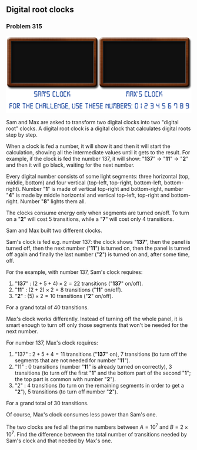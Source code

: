﻿## Digital root clocks
### Problem 315

![Clocks](images/clocks.gif)

Sam and Max are asked to transform two digital clocks into two "digital root" clocks. A digital root clock is a digital clock that calculates digital roots step by step.

When a clock is fed a number, it will show it and then it will start the calculation, showing all the intermediate values until it gets to the result. For example, if the clock is fed the number 137, it will show: "**137**" → "**11**" → "**2**" and then it will go black, waiting for the next number.

Every digital number consists of some light segments: three horizontal (top, middle, bottom) and four vertical (top-left, top-right, bottom-left, bottom-right). Number "**1**" is made of vertical top-right and bottom-right, number "**4**" is made by middle horizontal and vertical top-left, top-right and bottom-right. Number "**8**" lights them all.

The clocks consume energy only when segments are turned on/off. To turn on a "**2**" will cost 5 transitions, while a "**7**" will cost only 4 transitions.

Sam and Max built two different clocks.

Sam's clock is fed e.g. number 137: the clock shows "**137**", then the panel is turned off, then the next number ("**11**") is turned on, then the panel is turned off again and finally the last number ("**2**") is turned on and, after some time, off.

For the example, with number 137, Sam's clock requires:
1. "**137**" : $(2 + 5 + 4) \times 2 = 22$ transitions ("**137**" on/off).
1. "**11**" : $(2 + 2) \times 2 = 8$ transitions ("**11**" on/off).
1. "**2**" : $(5) \times 2 = 10$ transitions ("**2**" on/off).

For a grand total of 40 transitions.

Max's clock works differently. Instead of turning off the whole panel, it is smart enough to turn off only those segments that won't be needed for the next number.

For number 137, Max's clock requires:
1. "137" : $2 + 5 + 4 = 11$ transitions ("**137**" on), $7$ transitions (to turn off the segments that are not needed for number "**11**").
1. "11" : $0$ transitions (number "**11**" is already turned on correctly), $3$ transitions (to turn off the first "**1**" and the bottom part of the second "**1**"; the top part is common with number "**2**").
1. "2" : $4$ transitions (to turn on the remaining segments in order to get a "**2**"), $5$ transitions (to turn off number "**2**").

For a grand total of 30 transitions.

Of course, Max's clock consumes less power than Sam's one.

The two clocks are fed all the prime numbers between $A = 10^7$ and $B = 2 \times 10^7$. Find the difference between the total number of transitions needed by Sam's clock and that needed by Max's one.
